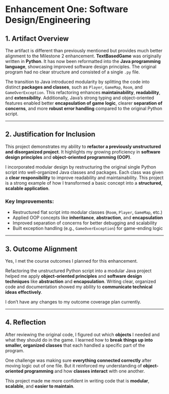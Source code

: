 # Enhancement One: Software Design/Engineering

## 1. Artifact Overview

The artifact is different than previously mentioned but provides much better alignment to the Milestone 2 enhancement. **TextBasedGame** was originally written in **Python**. It has now been reformatted into the **Java programming language**, showcasing improved software design principles. The original program had no clear structure and consisted of a single `.py` file.

The transition to Java introduced modularity by splitting the code into distinct **packages and classes**, such as `Player`, `GameMap`, `Room`, and `GameOverException`. This refactoring enhances **maintainability**, **readability**, and **extensibility**. Additionally, Java’s strong typing and object-oriented features enabled better **encapsulation of game logic**, clearer **separation of concerns**, and more **robust error handling** compared to the original Python script.

---

## 2. Justification for Inclusion

This project demonstrates my ability to **refactor a previously unstructured and disorganized project**. It highlights my growing proficiency in **software design principles** and **object-oriented programming (OOP)**.

I incorporated modular design by restructuring the original single Python script into well-organized Java classes and packages. Each class was given a **clear responsibility** to improve readability and maintainability. This project is a strong example of how I transformed a basic concept into a **structured, scalable application**.

### Key Improvements:
- Restructured flat script into modular classes (`Room`, `Player`, `GameMap`, etc.)
- Applied OOP concepts like **inheritance**, **abstraction**, and **encapsulation**
- Improved separation of concerns for better debugging and scalability
- Built exception handling (e.g., `GameOverException`) for game-ending logic

---

## 3. Outcome Alignment

Yes, I met the course outcomes I planned for this enhancement.

Refactoring the unstructured Python script into a modular Java project helped me apply **object-oriented principles** and **software design techniques** like **abstraction** and **encapsulation**. Writing clear, organized code and documentation showed my ability to **communicate technical ideas effectively**.

I don’t have any changes to my outcome coverage plan currently.

---

## 4. Reflection

After reviewing the original code, I figured out which **objects** I needed and what they should do in the game. I learned how to **break things up into smaller, organized classes** that each handled a specific part of the program.

One challenge was making sure **everything connected correctly** after moving logic out of one file. But it reinforced my understanding of **object-oriented programming** and how **classes interact** with one another.

This project made me more confident in writing code that is **modular**, **scalable**, and **easier to maintain**.
